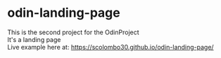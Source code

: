 # odin-landing-page
This is the second project for the OdinProject \
It's a landing page \
Live example here at: https://scolombo30.github.io/odin-landing-page/
